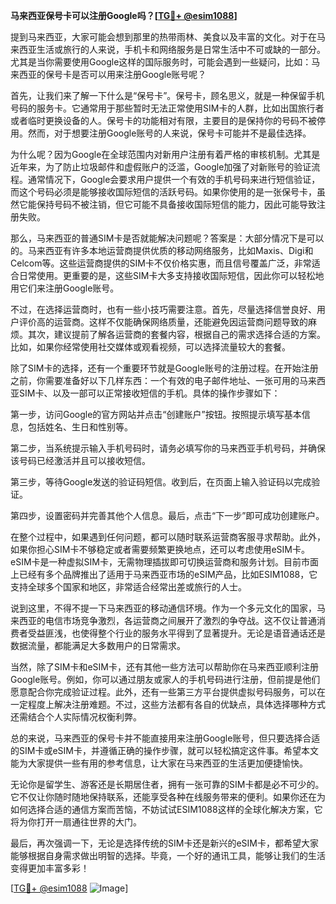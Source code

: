 **马来西亚保号卡可以注册Google吗？[[TG💪+ @esim1088](https://t.me/s/esim1088)]**

提到马来西亚，大家可能会想到那里的热带雨林、美食以及丰富的文化。对于在马来西亚生活或旅行的人来说，手机卡和网络服务是日常生活中不可或缺的一部分。尤其是当你需要使用Google这样的国际服务时，可能会遇到一些疑问，比如：马来西亚的保号卡是否可以用来注册Google账号呢？

首先，让我们来了解一下什么是“保号卡”。保号卡，顾名思义，就是一种保留手机号码的服务卡。它通常用于那些暂时无法正常使用SIM卡的人群，比如出国旅行者或者临时更换设备的人。保号卡的功能相对有限，主要目的是保持你的号码不被停用。然而，对于想要注册Google账号的人来说，保号卡可能并不是最佳选择。

为什么呢？因为Google在全球范围内对新用户注册有着严格的审核机制。尤其是近年来，为了防止垃圾邮件和虚假账户的泛滥，Google加强了对新账号的验证流程。通常情况下，Google会要求用户提供一个有效的手机号码来进行短信验证，而这个号码必须是能够接收国际短信的活跃号码。如果你使用的是一张保号卡，虽然它能保持号码不被注销，但它可能不具备接收国际短信的能力，因此可能导致注册失败。

那么，马来西亚的普通SIM卡是否就能解决问题呢？答案是：大部分情况下是可以的。马来西亚有许多本地运营商提供优质的移动网络服务，比如Maxis、Digi和Celcom等。这些运营商提供的SIM卡不仅价格实惠，而且信号覆盖广泛，非常适合日常使用。更重要的是，这些SIM卡大多支持接收国际短信，因此你可以轻松地用它们来注册Google账号。

不过，在选择运营商时，也有一些小技巧需要注意。首先，尽量选择信誉良好、用户评价高的运营商。这样不仅能确保网络质量，还能避免因运营商问题导致的麻烦。其次，建议提前了解各运营商的套餐内容，根据自己的需求选择合适的方案。比如，如果你经常使用社交媒体或观看视频，可以选择流量较大的套餐。

除了SIM卡的选择，还有一个重要环节就是Google账号的注册过程。在开始注册之前，你需要准备好以下几样东西：一个有效的电子邮件地址、一张可用的马来西亚SIM卡、以及一部可以正常接收短信的手机。具体的操作步骤如下：

第一步，访问Google的官方网站并点击“创建账户”按钮。按照提示填写基本信息，包括姓名、生日和性别等。

第二步，当系统提示输入手机号码时，请务必填写你的马来西亚手机号码，并确保该号码已经激活并且可以接收短信。

第三步，等待Google发送的验证码短信。收到后，在页面上输入验证码以完成验证。

第四步，设置密码并完善其他个人信息。最后，点击“下一步”即可成功创建账户。

在整个过程中，如果遇到任何问题，都可以随时联系运营商客服寻求帮助。此外，如果你担心SIM卡不够稳定或者需要频繁更换地点，还可以考虑使用eSIM卡。eSIM卡是一种虚拟SIM卡，无需物理插拔即可切换运营商和服务计划。目前市面上已经有多个品牌推出了适用于马来西亚市场的eSIM产品，比如ESIM1088，它支持全球多个国家和地区，非常适合经常出差或旅行的人士。

说到这里，不得不提一下马来西亚的移动通信环境。作为一个多元文化的国家，马来西亚的电信市场竞争激烈，各运营商之间展开了激烈的争夺战。这不仅让普通消费者受益匪浅，也使得整个行业的服务水平得到了显著提升。无论是语音通话还是数据流量，都能满足大多数用户的日常需求。

当然，除了SIM卡和eSIM卡，还有其他一些方法可以帮助你在马来西亚顺利注册Google账号。例如，你可以通过朋友或家人的手机号码进行注册，但前提是他们愿意配合你完成验证过程。此外，还有一些第三方平台提供虚拟号码服务，可以在一定程度上解决注册难题。不过，这些方法都有各自的优缺点，具体选择哪种方式还需结合个人实际情况权衡利弊。

总的来说，马来西亚的保号卡并不能直接用来注册Google账号，但只要选择合适的SIM卡或eSIM卡，并遵循正确的操作步骤，就可以轻松搞定这件事。希望本文能为大家提供一些有用的参考信息，让大家在马来西亚的生活更加便捷愉快。

无论你是留学生、游客还是长期居住者，拥有一张可靠的SIM卡都是必不可少的。它不仅让你随时随地保持联系，还能享受各种在线服务带来的便利。如果你还在为如何选择合适的通信方案而苦恼，不妨试试ESIM1088这样的全球化解决方案，它将为你打开一扇通往世界的大门。

最后，再次强调一下，无论是选择传统的SIM卡还是新兴的eSIM卡，都希望大家能够根据自身需求做出明智的选择。毕竟，一个好的通讯工具，能够让我们的生活变得更加丰富多彩！

[[TG💪+ @esim1088](https://t.me/s/esim1088) ![Image](https://i.postimg.cc/4NQfJmqS/Snipaste-2025-05-13-00-14-12.png)]